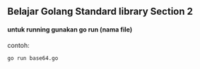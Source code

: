 ## Belajar Golang Standard library Section 2

#### untuk running gunakan go run (nama file)

contoh:
```
go run base64.go
```
